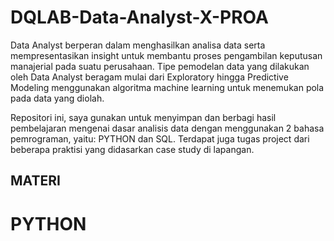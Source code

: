 # DQLAB-Data-Analyst-X-PROA

Data Analyst berperan dalam menghasilkan analisa data serta mempresentasikan insight untuk membantu proses pengambilan keputusan manajerial pada suatu perusahaan. Tipe pemodelan data yang dilakukan oleh Data Analyst beragam mulai dari Exploratory hingga Predictive Modeling menggunakan algoritma machine learning untuk menemukan pola pada data yang diolah.


Repositori ini, saya gunakan untuk menyimpan dan berbagi hasil pembelajaran mengenai dasar analisis data dengan menggunakan 2 bahasa pemrograman, yaitu: PYTHON dan SQL. Terdapat juga tugas project dari beberapa praktisi yang didasarkan case study di lapangan.

## MATERI


# PYTHON




